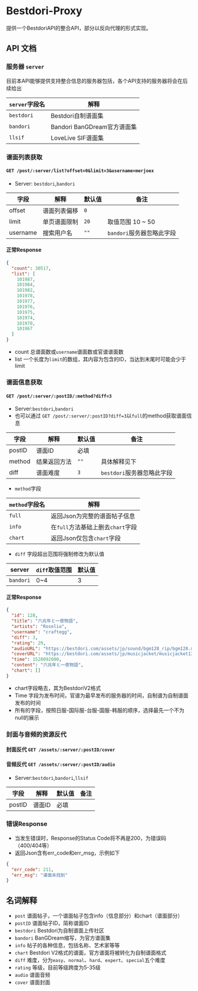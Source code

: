 # Bestdori-Proxy

提供一个BestdoriAPI的整合API，部分以反向代理的形式实现。

## API 文档

### 服务器 `server`

目前本API能够提供支持整合信息的服务器包括，各个API支持的服务器将会在后续给出

| `server`字段名 | 解释                     |
|-------------|------------------------|
| `bestdori`  | Bestdori自制谱面集          |
| `bandori`   | Bandori BanGDream官方谱面集 |
| `llsif`     | LoveLive SIF谱面集        |

### 谱面列表获取

#### ``GET /post/:server/list?offset=0&limit=3&username=merjoex``

- Server: `bestdori`,`bandori`

| 字段       | 解释     | 默认值  | 备注                |
|----------|--------|------|-------------------|
| offset   | 谱面列表偏移 | `0`  |                   |
| limit    | 单页谱面限制 | `20` | 取值范围 10 ~ 50      |
| username | 搜索用户名  | `""` | `bandori`服务器忽略此字段 |

#### 正常Response

```json
{
  "count": 30517,
  "list": [
    101987,
    101984,
    101982,
    101978,
    101977,
    101976,
    101975,
    101974,
    101970,
    101967
  ]
}
```

- count 总谱面数或`username`谱面数或官谱谱面数
- list 一个长度为`limit`的数组，其内容为包含的ID，当达到末尾时可能会少于limit

### 谱面信息获取

#### ``GET /post/:server/:postID/:method?diff=3``

- Server:`bestdori`,`bandori`
- 也可以通过 ``GET /post/:server/:postID?diff=3``以`full`的method获取谱面信息

| 字段     | 解释     | 默认值  | 备注                 |
|--------|--------|------|--------------------|
| postID | 谱面ID   | 必填   |                    |
| method | 结果返回方法 | `""` | 具体解释见下             |
| diff   | 谱面难度   | `3`  | `bestdori`服务器忽略此字段 |

- `method`字段

| `method`字段名 | 解释                      |
|-------------|-------------------------|
| `full`      | 返回Json为完整的谱面帖子信息        |
| `info`      | 在`full`方法基础上删去`chart`字段 |
| `chart`     | 返回Json仅包含`chart`字段      |

- `diff` 字段超出范围将强制修改为默认值

| server    | `diff`取值范围 | 默认值 |
|-----------|------------|-----|
| `bandori` | 0~4        | 3   |

#### 正常Response

```json
{
  "id": 128,
  "title": "六兆年と一夜物語",
  "artists": "Roselia",
  "username": "craftegg",
  "diff": 3,
  "rating": 29,
  "audioURL": "https://bestdori.com/assets/jp/sound/bgm128_rip/bgm128.mp3",
  "coverURL": "https://bestdori.com/assets/jp/musicjacket/musicjacket130_rip/assets-star-forassetbundle-startapp-musicjacket-musicjacket130-128_ichiyamonogatari-jacket.png",
  "time": 1528092000,
  "content": "六兆年と一夜物語",
  "chart": []
}
```

- chart字段略去，其为BestdoriV2格式
- Time 字段为发布时间，官谱为最早发布的服务器的时间，自制谱为自制谱面发布的时间
- 所有的字段，按照日服-国际服-台服-国服-韩服的顺序，选择最先一个不为null的展示

### 封面与音频的资源反代

#### 封面反代 ``GET /assets/:server/:postID/cover``

#### 音频反代 ``GET /assets/:server/:postID/audio``

- Server:`bestdori`,`bandori`,`llsif`

| 字段     | 解释   | 默认值 | 备注  |
|--------|------|-----|-----|
| postID | 谱面ID | 必填  |     |

### 错误Response

- 当发生错误时，Response的Status Code将不再是200，为错误码（400/404等）
- 返回Json含有err_code和err_msg，示例如下

```json
{
  "err_code": 211,
  "err_msg": "谱面未找到"
}
```

## 名词解释

- `post` 谱面帖子，一个谱面帖子包含info（信息部分）和chart（谱面部分）
- `postID` 谱面帖子ID，简称谱面ID
- `bestdori` Bestdori为自制谱面上传社区
- `bandori` BanGDream缩写，为官方谱面集
- `info` 帖子的各种信息，包括名称、艺术家等等
- `chart` Bestdori V2格式的谱面，官方谱面将被转化为自制谱面格式
- `diff` 难度，分为`easy`、`normal`、`hard`、`expert`、`special`五个难度
- `rating` 等级，目前等级跨度为5-35级
- `audio` 谱面音频
- `cover` 谱面封面